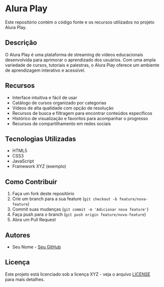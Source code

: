 # Alura Play

Este repositório contém o código fonte e os recursos utilizados no projeto Alura Play.

## Descrição

O Alura Play é uma plataforma de streaming de vídeos educacionais desenvolvida para aprimorar o aprendizado dos usuários. Com uma ampla variedade de cursos, tutoriais e palestras, o Alura Play oferece um ambiente de aprendizagem interativo e acessível.

## Recursos

- Interface intuitiva e fácil de usar
- Catálogo de cursos organizado por categorias
- Vídeos de alta qualidade com opção de resolução
- Recursos de busca e filtragem para encontrar conteúdos específicos
- Histórico de visualização e favoritos para acompanhar o progresso
- Recursos de compartilhamento em redes sociais

## Tecnologias Utilizadas

- HTML5
- CSS3
- JavaScript
- Framework XYZ (exemplo)

## Como Contribuir

1. Faça um fork deste repositório
2. Crie um branch para a sua feature (`git checkout -b feature/nova-feature`)
3. Commit suas mudanças (`git commit -m 'Adicionar nova feature'`)
4. Faça push para o branch (`git push origin feature/nova-feature`)
5. Abra um Pull Request

## Autores

- Seu Nome - [Seu GitHub](https://github.com/seu-usuario)

## Licença

Este projeto está licenciado sob a licença XYZ - veja o arquivo [LICENSE](LICENSE) para mais detalhes.
